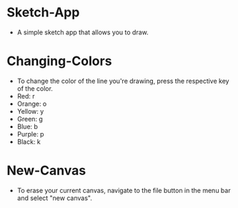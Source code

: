 # Sketch-App
- A simple sketch app that allows you to draw.

# Changing-Colors
- To change the color of the line you're drawing, press the respective key of the color.
- Red: r
- Orange: o
- Yellow: y
- Green: g
- Blue: b
- Purple: p
- Black: k

# New-Canvas
- To erase your current canvas, navigate to the file button in the menu bar and select "new canvas".

